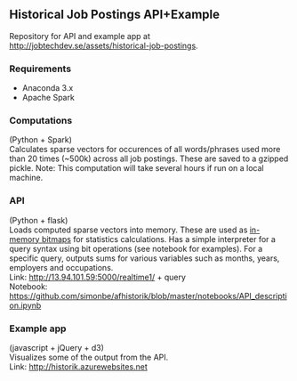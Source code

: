 ## Historical Job Postings API+Example

Repository for API and example app at <http://jobtechdev.se/assets/historical-job-postings>.

### Requirements 
- Anaconda 3.x
- Apache Spark

### Computations 
(Python + Spark)  
Calculates sparse vectors for occurences of all words/phrases used more than 20 times (~500k) across all job postings. These are saved to a gzipped pickle. Note: This computation will take several hours if run on a local machine.  

### API 
(Python + flask)  
Loads computed sparse vectors into memory. These are used as <a href="https://en.wikipedia.org/wiki/Bitmap_index">in-memory bitmaps</a> for statistics calculations. Has a simple interpreter for a query syntax using bit operations (see notebook for examples). For a specific query, outputs sums for various variables such as months, years, employers and occupations.  
Link: http://13.94.101.59:5000/realtime1/ + query  
Notebook: https://github.com/simonbe/afhistorik/blob/master/notebooks/API_description.ipynb

### Example app 
(javascript + jQuery + d3)  
Visualizes some of the output from the API.  
Link: http://historik.azurewebsites.net

